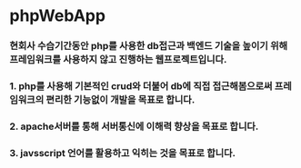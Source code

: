 # phpWebApp
### 현회사 수습기간동안 php를 사용한 db접근과 백엔드 기술을 높이기 위해 프레임워크를 사용하지 않고 진행하는 웹프로젝트입니다.
### 1. php를 사용해 기본적인 crud와 더불어 db에 직접 접근해봄으로써 프레임워크의 편리한 기능없이 개발을 목표로 합니다.
### 2. apache서버를 통해 서버통신에 이해력 향상을 목표로 합니다.
### 3. javsscript 언어를 활용하고 익히는 것을 목표로 합니다. 
